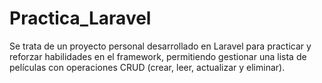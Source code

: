# Practica_Laravel
Se trata de un proyecto personal desarrollado en Laravel para practicar y reforzar habilidades en el framework, permitiendo gestionar una lista de películas con operaciones CRUD (crear, leer, actualizar y eliminar).
